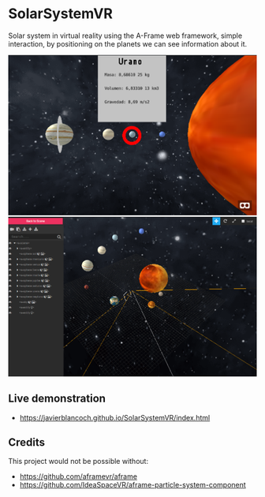 # SolarSystemVR
Solar system in virtual reality using the A-Frame web framework, simple interaction, by positioning on the planets we can see information about it.

![Screenshot de RetroPyCar](captura1.png)
![Screenshot de RetroPyCar](captura2.png)

## Live demonstration

- https://javierblancoch.github.io/SolarSystemVR/index.html

## Credits
This project would not be possible without:
- https://github.com/aframevr/aframe
- https://github.com/IdeaSpaceVR/aframe-particle-system-component
